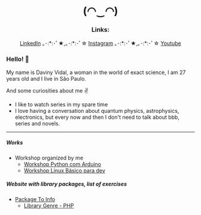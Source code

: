 <h1 align="center">(◠‿◠) </h1>

<h3 align="center">Links:</h3>
<p align="center">
  <a href="https://www.linkedin.com/in/davinyvidal/">LinkedIn</a> ｡･:*:･ﾟ★,｡･:*:･ﾟ☆ 
  <a href="https://www.instagram.com/daviny.vidal/">Instagram</a> ｡･:*:･ﾟ★,｡･:*:･ﾟ☆ 
  <a href="https://www.youtube.com/channel/UCbcIGM1t3Hmzcm5w-gU6PWg">Youtube</a>
</p>


### Hello! :wave:
My name is Daviny Vidal, a woman in the world of exact science, I am 27 years old and I live in São Paulo.

And some curiosities about me :v:

- I like to watch series in my spare time
- I love having a conversation about quantum physics, astrophysics, electronics, but every now and then I don't need to talk about bbb, series and novels.

---

##### Works

- Workshop organized by me
    - [Workshop Python com Arduino](http://pythoncomarduino.divulgue.info/)
    - [Workshop Linux Básico para dev](http://linuxbasicoparadev.divulgue.info/)  

##### Website with library packages, list of exercises

- [Package To Info](http://www.package-to.info/)
    - [Library Genre - PHP](http://www.package-to.info/library_genre)
